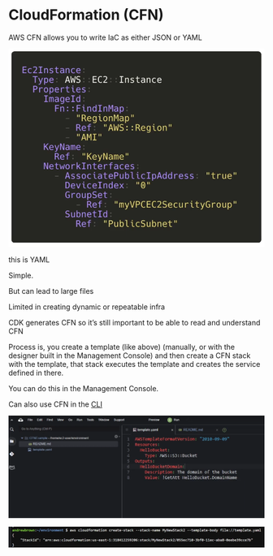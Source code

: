 # CloudFormation (CFN)

AWS CFN allows you to write IaC as either JSON or YAML

![this is YAML](CloudFormation%20(CFN)%20d8235048499d4ab5aa915c001819cf6a/Untitled.png)

this is YAML

Simple.

But can lead to large files

Limited in creating dynamic or repeatable infra

CDK generates CFN so it’s still important to be able to read and understand CFN

Process is, you create a template (like above) (manually, or with the designer built in the Management Console) and then create a CFN stack with the template, that stack executes the template and creates the service defined in there.

You can do this in the Management Console.

Can also use CFN in the [CLI](AWS%20CLI%20ada60a318f454d91ba28688cf0fa075a.md)

![Untitled](CloudFormation%20(CFN)%20d8235048499d4ab5aa915c001819cf6a/Untitled%201.png)

![Untitled](CloudFormation%20(CFN)%20d8235048499d4ab5aa915c001819cf6a/Untitled%202.png)